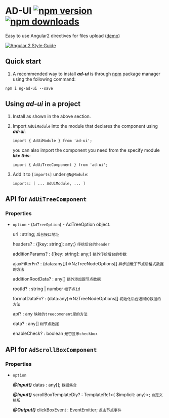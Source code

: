 
# AD-UI [![npm version](https://badge.fury.io/js/ng-ad-ui.svg)](http://badge.fury.io/js/ng-ad-ui) [![npm downloads](https://img.shields.io/npm/dm/ng-ad-ui.svg)](https://npmjs.org/ng-ad-ui)

Easy to use Angular2 directives for files upload ([demo](http://valor-software.github.io/ng-ad-ui/))

[![Angular 2 Style Guide](https://mgechev.github.io/angular2-style-guide/images/badge.svg)](https://github.com/mgechev/angular2-style-guide)


## Quick start

1. A recommended way to install ***ad-ui*** is through [npm](https://www.npmjs.com/search?q=ng-ad-ui) package manager using the following command:

  `npm i ng-ad-ui --save`


## Using ***ad-ui*** in a project

1. Install as shown in the above section.

2. Import `AdUiModule` into the module that declares the component using ***ad-ui***:

    ```import { AdUiModule } from 'ad-ui';```

   you can also import the component you need from the specify module ***like this***:

    ``` import { AdUiTreeComponent } from 'ad-ui'; ```


3. Add it to `[imports]` under `@NgModule`:

    ```imports: [ ... AdUiModule, ... ]```


## API for `AdUiTreeComponent`

### Properties

- `option` - (`AdTreeOption`) - AdTreeOption object. 

    url : string;                          ```后台接口地址```

    headers? : {[key: string]: any;}       ```传给后台的header```

    additionParams? : {[key: string]: any;} ```额外传给后台的参数```

    ajaxFilterFn? : (data:any[])=>NzTreeNodeOptions[]   ```异步加载子节点后格式数据的方法```

    additionRootData? : any[]                           ```额外添加跟节点数据```

    rootId? : string | number                           ```根节点id    ```

    formatDataFn? : (data:any)=>NzTreeNodeOptions[]     ```初始化后台返回的数据的方法```

    api? : any                                          ```映射的treecomonent里的方法 ```

    data? : any[]                                       ```树节点数据```

    enableCheck? : boolean                              ```是否显示checkbox```



## API for `AdScrollBoxComponent`

### Properties

- `option` 

    ***@Input()*** datas : any[];                                                ```数据集合```

    ***@Input()*** scrollBoxTemplateDiy? : TemplateRef<{ $implicit: any}>;      ```自定义模版```

    ***@Output()*** clickBoxEvent : EventEmitter<any>;                          ```点击节点事件```
